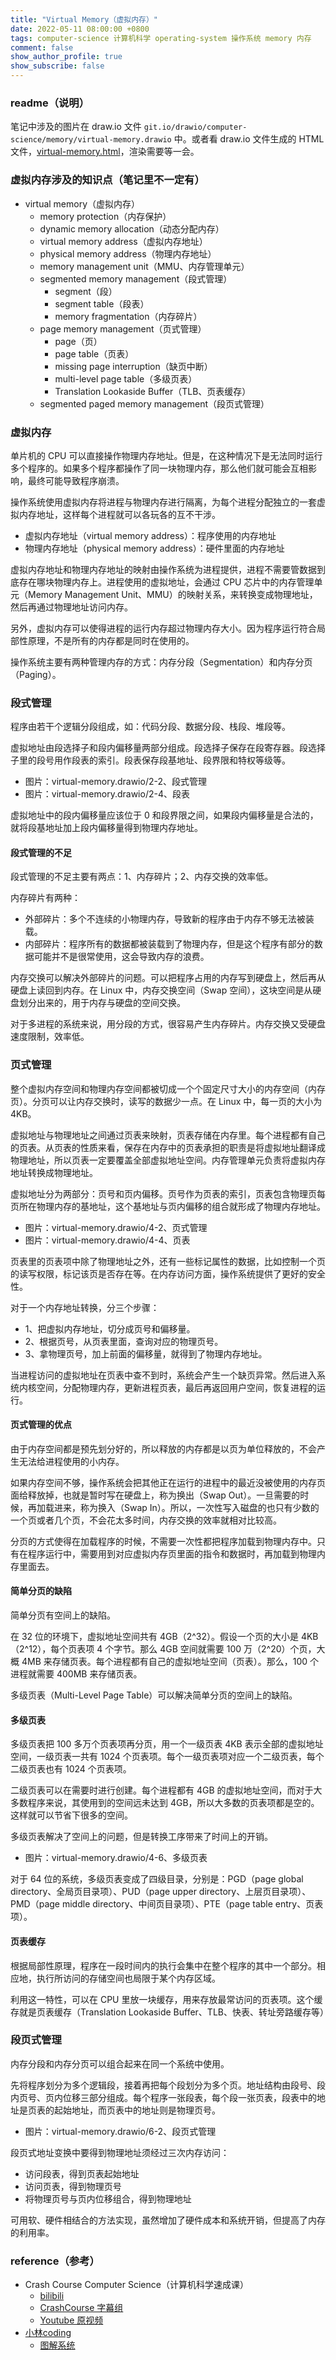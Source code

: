```yaml
---
title: "Virtual Memory（虚拟内存）"
date: 2022-05-11 08:00:00 +0800
tags: computer-science 计算机科学 operating-system 操作系统 memory 内存
comment: false
show_author_profile: true
show_subscribe: false
---
```


### readme（说明）

笔记中涉及的图片在 draw.io 文件 `git.io/drawio/computer-science/memory/virtual-memory.drawio` 中。或者看 draw.io 文件生成的 HTML 文件，[virtual-memory.html](/image/computer-science/memory/virtual-memory.drawio.html)，渲染需要等一会。

### 虚拟内存涉及的知识点（笔记里不一定有）

- virtual memory（虚拟内存）
  - memory protection（内存保护）
  - dynamic memory allocation（动态分配内存）
  - virtual memory address（虚拟内存地址）
  - physical memory address（物理内存地址）
  - memory management unit（MMU、内存管理单元）
  - segmented memory management（段式管理）
    - segment（段）
    - segment table（段表）
    - memory fragmentation（内存碎片）
  - page memory management（页式管理）
    - page（页）
    - page table（页表）
    - missing page interruption（缺页中断）
    - multi-level page table（多级页表）
    - Translation Lookaside Buffer（TLB、页表缓存）
  - segmented paged memory management（段页式管理）

### 虚拟内存

单片机的 CPU 可以直接操作物理内存地址。但是，在这种情况下是无法同时运行多个程序的。如果多个程序都操作了同一块物理内存，那么他们就可能会互相影响，最终可能导致程序崩溃。

操作系统使用虚拟内存将进程与物理内存进行隔离，为每个进程分配独立的一套虚拟内存地址，这样每个进程就可以各玩各的互不干涉。

- 虚拟内存地址（virtual memory address）：程序使用的内存地址
- 物理内存地址（physical memory address）：硬件里面的内存地址

虚拟内存地址和物理内存地址的映射由操作系统为进程提供，进程不需要管数据到底存在哪块物理内存上。进程使用的虚拟地址，会通过 CPU 芯片中的内存管理单元（Memory Management Unit、MMU）的映射关系，来转换变成物理地址，然后再通过物理地址访问内存。

另外，虚拟内存可以使得进程的运行内存超过物理内存大小。因为程序运行符合局部性原理，不是所有的内存都是同时在使用的。

操作系统主要有两种管理内存的方式：内存分段（Segmentation）和内存分页（Paging）。

### 段式管理

程序由若干个逻辑分段组成，如：代码分段、数据分段、栈段、堆段等。

虚拟地址由段选择子和段内偏移量两部分组成。段选择子保存在段寄存器。段选择子里的段号用作段表的索引。段表保存段基地址、段界限和特权等级等。

- 图片：virtual-memory.drawio/2-2、段式管理
- 图片：virtual-memory.drawio/2-4、段表

虚拟地址中的段内偏移量应该位于 0 和段界限之间，如果段内偏移量是合法的，就将段基地址加上段内偏移量得到物理内存地址。

#### 段式管理的不足

段式管理的不足主要有两点：1、内存碎片；2、内存交换的效率低。

内存碎片有两种：

- 外部碎片：多个不连续的小物理内存，导致新的程序由于内存不够无法被装载。
- 内部碎片：程序所有的数据都被装载到了物理内存，但是这个程序有部分的数据可能并不是很常使用，这会导致内存的浪费。

内存交换可以解决外部碎片的问题。可以把程序占用的内存写到硬盘上，然后再从硬盘上读回到内存。在 Linux 中，内存交换空间（Swap 空间），这块空间是从硬盘划分出来的，用于内存与硬盘的空间交换。

对于多进程的系统来说，用分段的方式，很容易产生内存碎片。内存交换又受硬盘速度限制，效率低。

### 页式管理

整个虚拟内存空间和物理内存空间都被切成一个个固定尺寸大小的内存空间（内存页）。分页可以让内存交换时，读写的数据少一点。在 Linux 中，每一页的大小为 4KB。

虚拟地址与物理地址之间通过页表来映射，页表存储在内存里。每个进程都有自己的页表。从页表的性质来看，保存在内存中的页表承担的职责是将虚拟地址翻译成物理地址，所以页表一定要覆盖全部虚拟地址空间。内存管理单元负责将虚拟内存地址转换成物理地址。

虚拟地址分为两部分：页号和页内偏移。页号作为页表的索引，页表包含物理页每页所在物理内存的基地址，这个基地址与页内偏移的组合就形成了物理内存地址。

- 图片：virtual-memory.drawio/4-2、页式管理
- 图片：virtual-memory.drawio/4-4、页表

页表里的页表项中除了物理地址之外，还有一些标记属性的数据，比如控制一个页的读写权限，标记该页是否存在等。在内存访问方面，操作系统提供了更好的安全性。

对于一个内存地址转换，分三个步骤：

- 1、把虚拟内存地址，切分成页号和偏移量。
- 2、根据页号，从页表里面，查询对应的物理页号。
- 3、拿物理页号，加上前面的偏移量，就得到了物理内存地址。

当进程访问的虚拟地址在页表中查不到时，系统会产生一个缺页异常。然后进入系统内核空间，分配物理内存，更新进程页表，最后再返回用户空间，恢复进程的运行。

#### 页式管理的优点

由于内存空间都是预先划分好的，所以释放的内存都是以页为单位释放的，不会产生无法给进程使用的小内存。

如果内存空间不够，操作系统会把其他正在运行的进程中的最近没被使用的内存页面给释放掉，也就是暂时写在硬盘上，称为换出（Swap Out）。一旦需要的时候，再加载进来，称为换入（Swap In）。所以，一次性写入磁盘的也只有少数的一个页或者几个页，不会花太多时间，内存交换的效率就相对比较高。

分页的方式使得在加载程序的时候，不需要一次性都把程序加载到物理内存中。只有在程序运行中，需要用到对应虚拟内存页里面的指令和数据时，再加载到物理内存里面去。

#### 简单分页的缺陷

简单分页有空间上的缺陷。

在 32 位的环境下，虚拟地址空间共有 4GB（2^32）。假设一个页的大小是 4KB（2^12），每个页表项 4 个字节。那么 4GB 空间就需要 100 万（2^20）个页，大概 4MB 来存储页表。每个进程都有自己的虚拟地址空间（页表）。那么，100 个进程就需要 400MB 来存储页表。

多级页表（Multi-Level Page Table）可以解决简单分页的空间上的缺陷。

#### 多级页表

多级页表把 100 多万个页表项再分页，用一个一级页表 4KB 表示全部的虚拟地址空间，一级页表一共有 1024 个页表项。每个一级页表项对应一个二级页表，每个二级页表也有 1024 个页表项。

二级页表可以在需要时进行创建。每个进程都有 4GB 的虚拟地址空间，而对于大多数程序来说，其使用到的空间远未达到 4GB，所以大多数的页表项都是空的。这样就可以节省下很多的空间。

多级页表解决了空间上的问题，但是转换工序带来了时间上的开销。

- 图片：virtual-memory.drawio/4-6、多级页表

对于 64 位的系统，多级页表变成了四级目录，分别是：PGD（page global directory、全局页目录项）、PUD（page upper directory、上层页目录项）、PMD（page middle directory、中间页目录项）、PTE（page table entry、页表项）。

#### 页表缓存

根据局部性原理，程序在一段时间内的执行会集中在整个程序的其中一个部分。相应地，执行所访问的存储空间也局限于某个内存区域。

利用这一特性，可以在 CPU 里放一块缓存，用来存放最常访问的页表项。这个缓存就是页表缓存（Translation Lookaside Buffer、TLB、快表、转址旁路缓存等）

### 段页式管理

内存分段和内存分页可以组合起来在同一个系统中使用。

先将程序划分为多个逻辑段，接着再把每个段划分为多个页。地址结构由段号、段内页号、页内位移三部分组成。每个程序一张段表，每个段一张页表，段表中的地址是页表的起始地址，而页表中的地址则是物理页号。

- 图片：virtual-memory.drawio/6-2、段页式管理

段页式地址变换中要得到物理地址须经过三次内存访问：

- 访问段表，得到页表起始地址
- 访问页表，得到物理页号
- 将物理页号与页内位移组合，得到物理地址

可用软、硬件相结合的方法实现，虽然增加了硬件成本和系统开销，但提高了内存的利用率。

### reference（参考）

- Crash Course Computer Science（计算机科学速成课）
  - [bilibili](https://www.bilibili.com/video/BV1EW411u7th)
  - [CrashCourse 字幕组](https://github.com/1c7/crash-course-computer-science-chinese)
  - [Youtube 原视频](https://www.youtube.com/playlist?list=PL8dPuuaLjXtNlUrzyH5r6jN9ulI)
- [小林coding](https://xiaolincoding.com/)
  - [图解系统](https://xiaolincoding.com/os/)
